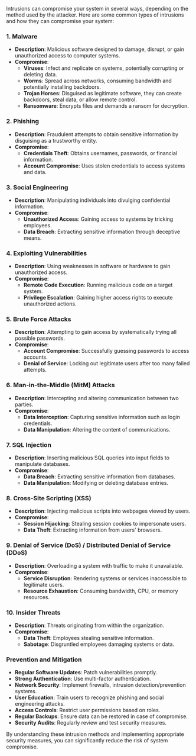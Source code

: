 Intrusions can compromise your system in several ways, depending on the method used by the attacker. Here are some common types of intrusions and how they can compromise your system:

### 1. **Malware**
- **Description**: Malicious software designed to damage, disrupt, or gain unauthorized access to computer systems.
- **Compromise**:
  - **Viruses**: Infect and replicate on systems, potentially corrupting or deleting data.
  - **Worms**: Spread across networks, consuming bandwidth and potentially installing backdoors.
  - **Trojan Horses**: Disguised as legitimate software, they can create backdoors, steal data, or allow remote control.
  - **Ransomware**: Encrypts files and demands a ransom for decryption.

### 2. **Phishing**
- **Description**: Fraudulent attempts to obtain sensitive information by disguising as a trustworthy entity.
- **Compromise**:
  - **Credentials Theft**: Obtains usernames, passwords, or financial information.
  - **Account Compromise**: Uses stolen credentials to access systems and data.

### 3. **Social Engineering**
- **Description**: Manipulating individuals into divulging confidential information.
- **Compromise**:
  - **Unauthorized Access**: Gaining access to systems by tricking employees.
  - **Data Breach**: Extracting sensitive information through deceptive means.

### 4. **Exploiting Vulnerabilities**
- **Description**: Using weaknesses in software or hardware to gain unauthorized access.
- **Compromise**:
  - **Remote Code Execution**: Running malicious code on a target system.
  - **Privilege Escalation**: Gaining higher access rights to execute unauthorized actions.

### 5. **Brute Force Attacks**
- **Description**: Attempting to gain access by systematically trying all possible passwords.
- **Compromise**:
  - **Account Compromise**: Successfully guessing passwords to access accounts.
  - **Denial of Service**: Locking out legitimate users after too many failed attempts.

### 6. **Man-in-the-Middle (MitM) Attacks**
- **Description**: Intercepting and altering communication between two parties.
- **Compromise**:
  - **Data Interception**: Capturing sensitive information such as login credentials.
  - **Data Manipulation**: Altering the content of communications.

### 7. **SQL Injection**
- **Description**: Inserting malicious SQL queries into input fields to manipulate databases.
- **Compromise**:
  - **Data Breach**: Extracting sensitive information from databases.
  - **Data Manipulation**: Modifying or deleting database entries.

### 8. **Cross-Site Scripting (XSS)**
- **Description**: Injecting malicious scripts into webpages viewed by users.
- **Compromise**:
  - **Session Hijacking**: Stealing session cookies to impersonate users.
  - **Data Theft**: Extracting information from users' browsers.

### 9. **Denial of Service (DoS) / Distributed Denial of Service (DDoS)**
- **Description**: Overloading a system with traffic to make it unavailable.
- **Compromise**:
  - **Service Disruption**: Rendering systems or services inaccessible to legitimate users.
  - **Resource Exhaustion**: Consuming bandwidth, CPU, or memory resources.

### 10. **Insider Threats**
- **Description**: Threats originating from within the organization.
- **Compromise**:
  - **Data Theft**: Employees stealing sensitive information.
  - **Sabotage**: Disgruntled employees damaging systems or data.

### Prevention and Mitigation
- **Regular Software Updates**: Patch vulnerabilities promptly.
- **Strong Authentication**: Use multi-factor authentication.
- **Network Security**: Implement firewalls, intrusion detection/prevention systems.
- **User Education**: Train users to recognize phishing and social engineering attacks.
- **Access Controls**: Restrict user permissions based on roles.
- **Regular Backups**: Ensure data can be restored in case of compromise.
- **Security Audits**: Regularly review and test security measures. 

By understanding these intrusion methods and implementing appropriate security measures, you can significantly reduce the risk of system compromise.